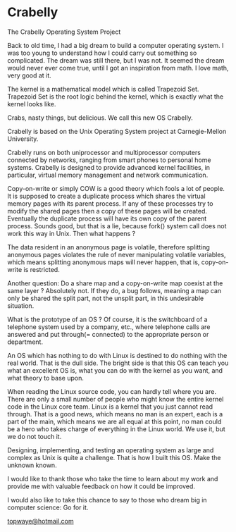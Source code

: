 # Crabelly
The Crabelly Operating System Project

Back to old time, I had a big dream to build a computer operating system. I was too young to understand how I could carry out something so complicated. The dream was still there, but I was not. It seemed the dream would never ever come true, until I got an inspiration from math. I love math, very good at it.

The kernel is a mathematical model which is called Trapezoid Set. Trapezoid Set is the root logic behind the kernel, which is exactly what the kernel looks like.

Crabs, nasty things, but delicious. We call this new OS Crabelly.

Crabelly is based on the Unix Operating System project at Carnegie-Mellon University.

Crabelly runs on both uniprocessor and multiprocessor computers connected by networks, ranging from smart phones to personal home systems. Crabelly is designed to provide advanced kernel facilities, in particular, virtual memory management and network communication.

Copy-on-write or simply COW is a good theory which fools a lot of people. It is supposed to create a duplicate process which shares the virtual memory pages with its parent process. If any of these processes try to modify the shared pages then a copy of these pages will be created. Eventually the duplicate process will have its own copy of the parent process. Sounds good, but that is a lie, because fork() system call does not work this way in Unix. Then what happens ? 

The data resident in an anonymous page is volatile, therefore splitting anonymous pages violates the rule of never manipulating volatile variables, which means splitting anonymous maps will never happen, that is, copy-on-write is restricted.

Another question: Do a share map and a copy-on-write map coexist at the same layer ? Absolutely not. If they do, a bug follows, meaning a map can only be shared the split part, not the unsplit part, in this undesirable situation.

What is the prototype of an OS ? Of course, it is the switchboard of a telephone system used by a company, etc., where telephone calls are answered and put through(= connected) to the appropriate person or department.

An OS which has nothing to do with Linux is destined to do nothing with the real world. That is the dull side. The bright side is that this OS can teach you what an excellent OS is, what you can do with the kernel as you want, and what theory to base upon.

When reading the Linux source code, you can hardly tell where you are. There are only a small number of people who might know the entire kernel code in the Linux core team. Linux is a kernel that you just cannot read through. That is a good news, which means no man is an expert, each is a part of the main, which means we are all equal at this point, no man could be a hero who takes charge of everything in the Linux world. We use it, but we do not touch it.

Designing, implementing, and testing an operating system as large and complex as Unix is quite a challenge. That is how I built this OS. Make the unknown known.

I would like to thank those who take the time to learn about my work and provide me with valuable feedback on how it could be improved.

I would also like to take this chance to say to those who dream big in computer science: Go for it.

topwaye@hotmail.com
